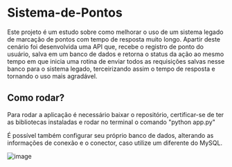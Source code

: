 # Sistema-de-Pontos

Este projeto é um estudo sobre como melhorar o uso de um sistema legado de marcação de pontos com tempo de resposta muito longo. Apartir deste cenário foi desenvolvida uma API que, recebe o registro de ponto do usuário, salva em um banco de dados e retorna o status da ação ao mesmo tempo em que inicia uma rotina de enviar todos as requisições salvas nesse banco para o sistema legado, terceirizando assim o tempo de resposta e tornando o uso mais agradável.

## Como rodar?

Para rodar a aplicação é necessário baixar o repositório, certificar-se de ter as bibliotecas instaladas e rodar no terminal o comando "python app.py"

É possível também configurar seu próprio banco de dados, alterando as informações de conexão e o conector, caso utilize um diferente do MySQL.

![image](https://user-images.githubusercontent.com/55767971/111976859-df624980-8ae0-11eb-9c05-04802ab4abed.png)
